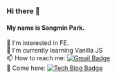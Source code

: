 ### Hi there 👋
#### My name is Sangmin Park.

🤔 I'm interested in FE.<br>
🌱 I'm currently learning Vanilla JS<br>
📫 How to reach me:     [![Gmail Badge](https://img.shields.io/badge/Gmail-d14836?style=flat-square&logo=Gmail&logoColor=white&link=mailto:iamsangminpark@gmail.com)](mailto:iamsangminpark@gmail.com)<br>
🙌 Come here:    [![Tech Blog Badge](http://img.shields.io/badge/-GitHub%20Pages-black?style=flat-square&logo=github&link=https://sangminpark.me/)](https://sangminpark.me/)
<!--
**steadily-worked/steadily-worked** is a ✨ _special_ ✨ repository because its `README.md` (this file) appears on your GitHub profile.

Here are some ideas to get you started:

- 🔭 I’m currently working on ...
- 🌱 I’m currently learning ...
- 👯 I’m looking to collaborate on ...
- 🤔 I’m looking for help with ...
- 💬 Ask me about ...
- 📫 How to reach me: ...
- 😄 Pronouns: ...
- ⚡ Fun fact: ...
-->
